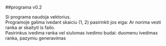 ##programa v0.2

Si programa naudoja vektorius.\
Programoje galima ivedant skaiciu (1, 2) pasirinkti jos eiga: Ar norima vesti ranka ar skaityti is failo.\
Pasirinkus ivedima ranka vel siulomas ivedimo budai: duomenu ivedimas ranka, pazymiu generavimas
